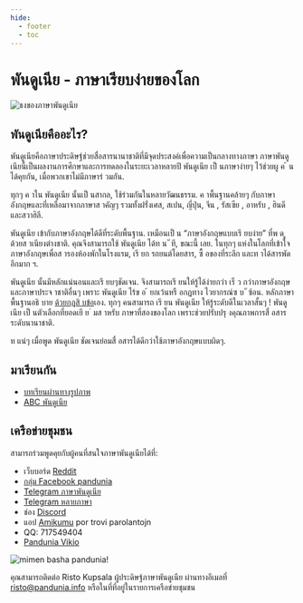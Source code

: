 ```yaml
---
hide:
  - footer
  - toc
---
```


# พันดูเนีย - ภาษาเรียบง่ายของโลก

![](http://www.pandunia.info/grafe/bandera.png "ธงของภาษาพันดูเนีย")

## พันดูเนียคืออะไร?

พันดูเนียคือภาษาประดิษฐ์ช่วยสื่อสารนานาชาติที่มีจุดประสงค์เพื่อความเป็นกลางทางภาษา ภาษาพันดูเนียนี้เป็นผลงานการศึกษาและการทดลองในระยะเวลาหลายปี
พันดูเนีย เป็ นภาษาง่ายๆ ไว้ช่วยผู ค ้ นได้คุยกัน, เมื่อพวกเขาไม่มีภาษาร่ วมกัน.

ทุกๆ ค าใน พันดูเนีย นั้นเป็ นสากล, ใช้ร่วมกันในหลายวัฒนธรรม.
ค าพื้นฐานคล้ายๆ กับภาษาอังกฤษและที่เหลือมาจากภาษาส าคัญๆ รวมทั้งฝรั่งเศส, สเปน,
ญี่ปุ่น, จีน , รัสเซีย , อาหรับ , ฮินดี และสวาฮิลี.

พันดูเนีย เข้ากับภาษาอังกฤษได้ดีที่ระดับพื้นฐาน.
เหมือนเป็ น “ภาษาอังกฤษแบบเรี ยบง่าย” ที่พ ด ู ด้วยส าเนียงต่างชาติ.
คุณจึงสามารถใช้ พันดูเนีย ได้ท น ั ที, ขณะนี้ เลย.
ในทุกๆ แห่งในโลกที่เข้าใจภาษาอังกฤษเพื่อส ารองห้องพักในโรงแรม, เรี ยก รถยนต์โดยสาร, ซื้ อของที่ระลึก และท าได้สารพัดอีกมาก ฯ.

พันดูเนีย นั้นมีหลักแน่นอนและเรี ยบๆชัดเจน. จึงสามารถเรี ยนให้รู้ได้ง่ายกว่า เร็ ว
กว่าภาษาอังกฤษและภาษาประจ าชาติอื่นๆ เพราะ พันดูเนีย ไร้ข อ ้ ยกเว้นหรื อกฎทาง
ไวยากรณ์ซ บ ั ซ้อน. หลักภาษาพื้นฐานอธิ บาย [ด้วยกฎสิ บข้อ](B01_baze_kanun.md)เอง.
ทุกๆ คนสามารถ เรี ยน พันดูเนีย ให้รู้ระดับดีในเวลาสั้นๆ !
พันดูเนีย เป็ นตัวเลือกที่ยอดเยี ย ่ มส าหรับ ภาษาที่สองของโลก เพราะช่วยปรับปรุ งคุณภาพการสื่ อสารระดับนานาชาติ.

ท แน่ๆ เมื่อพูด พันดูเนีย ชัดเจนย่อมสื่ อสารได้ดีกว่าใช้ภาษาอังกฤษแบบผิดๆ.


## มาเรียนกัน

- [บทเรียนผ่านทางรูปภาพ](http://www.pandunia.info/pandunia/mini_xule.html)
- [ABC พันดูเนีย](ABC.pdf)

## เครือข่ายชุมชน

สามารถร่วมพูดคุยกับผู้คนที่สนใจภาษาพันดูเนียได้ที่:

- เว็บบอร์ด [Reddit](https://www.reddit.com/r/pandunia/)
- [กลุ่ม Facebook pandunia](http://www.facebook.com/groups/pandunia)
- [Telegram ภาษาพันดูเนีย](https://t.me/joinchat/AAAAAENlKqzlMtGkrmf5rg)
- [Telegram หลายภาษา](https://t.me/pandunia_grupe)
- ช่อง [Discord](https://discord.gg/FWavWeG)
- แอป [Amikumu](https://amikumu.com/) por trovi parolantojn
- QQ: 717549404
- [Pandunia Vikio](http://eo.pandunia.wikia.com/wiki/%C4%88efpa%C4%9Do)

![](http://www.pandunia.info/grafe/mome_loga_pandunia.png "mimen basha pandunia!")

คุณสามารถติดต่อ Risto Kupsala ผู้ประดิษฐ์ภาษาพันดูเนีย ผ่านทางอีเมลที่ [risto@pandunia.info](mailto:risto@pandunia.info) หรือในที่ที่อยู่ในรายการเครือข่ายชุมชน
